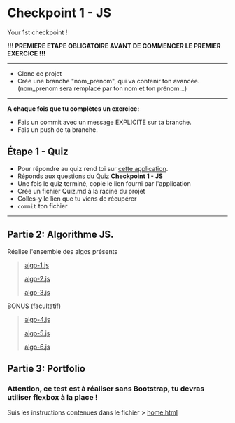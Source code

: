 # Checkpoint 1 - JS

Your 1st checkpoint !

**!!! PREMIERE ETAPE OBLIGATOIRE AVANT DE COMMENCER LE PREMIER EXERCICE !!!**

---

- Clone ce projet
- Crée une branche "nom_prenom", qui va contenir ton avancée. (nom_prenom sera remplacé par ton nom et ton prénom...)

---

**A chaque fois que tu complètes un exercice:**

- Fais un commit avec un message EXPLICITE sur ta branche.
- Fais un push de ta branche.

## Étape 1 - Quiz

- Pour répondre au quiz rend toi sur [cette application](https://wild-quiz-client.herokuapp.com/).
- Réponds aux questions du Quiz **Checkpoint 1 - JS**
- Une fois le quiz terminé, copie le lien fourni par l'application
- Crée un fichier Quiz.md à la racine du projet
- Colles-y le lien que tu viens de récupérer
- `commit` ton fichier

---
## Partie 2: Algorithme JS.

Réalise l'ensemble des algos présents

> [algo-1.js](./algo-1.js)
>
> [algo-2.js](./algo-2.js)
>
> [algo-3.js](./algo-3.js)

BONUS (facultatif)
> [algo-4.js](./algo-4.js)
>
> [algo-5.js](./algo-5.js)
>
> [algo-6.js](./algo-6.js)

## Partie 3: Portfolio

### Attention, ce test est à réaliser sans Bootstrap, tu devras utiliser flexbox à la place !

Suis les instructions contenues dans le fichier > [home.html](site/home.html)
